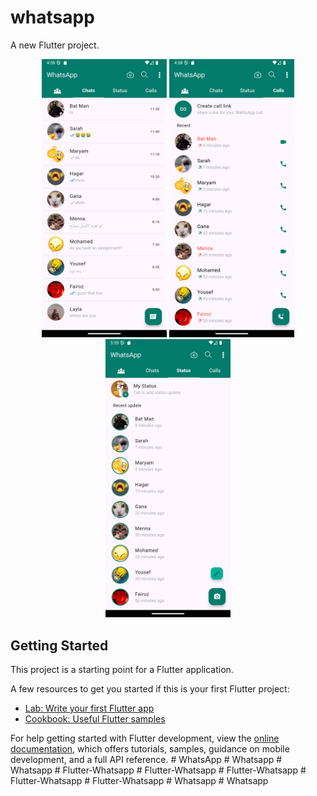 # whatsapp

A new Flutter project.
<p align="center">
  <img src="https://github.com/maryamabdallahhh/Whatsapp/blob/main/Screenshot_1742309928.png" width="200">
  <img src="https://github.com/maryamabdallahhh/Whatsapp/blob/main/Screenshot_1742309934.png" width="200">
  <img src="https://github.com/maryamabdallahhh/Whatsapp/blob/main/Screenshot_1742313353.png" width="200">
</p>


## Getting Started

This project is a starting point for a Flutter application.

A few resources to get you started if this is your first Flutter project:

- [Lab: Write your first Flutter app](https://docs.flutter.dev/get-started/codelab)
- [Cookbook: Useful Flutter samples](https://docs.flutter.dev/cookbook)

For help getting started with Flutter development, view the
[online documentation](https://docs.flutter.dev/), which offers tutorials,
samples, guidance on mobile development, and a full API reference.
#   W h a t s A p p 
 
 #   W h a t s a p p 
 
 #   W h a t s a p p 
 
 #   F l u t t e r - W h a t s a p p 
 
 #   F l u t t e r - W h a t s a p p 
 
 #   F l u t t e r - W h a t s a p p 
 
 #   F l u t t e r - W h a t s a p p 
 
 #   F l u t t e r - W h a t s a p p 
 
 #   W h a t s a p p 
 
 #   W h a t s a p p 
 
 

